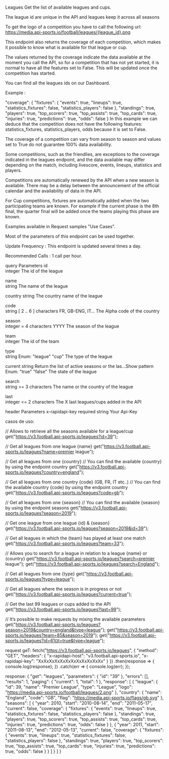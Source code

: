 Leagues
Get the list of available leagues and cups.

The league id are unique in the API and leagues keep it across all seasons

To get the logo of a competition you have to call the following url: https://media.api-sports.io/football/leagues/{league_id}.png

This endpoint also returns the coverage of each competition, which makes it possible to know what is available for that league or cup.

The values returned by the coverage indicate the data available at the moment you call the API, so for a competition that has not yet started, it is normal to have all the features set to False. This will be updated once the competition has started.

You can find all the leagues ids on our Dashboard.

Example :

"coverage": {
  "fixtures": {
      "events": true,
      "lineups": true,
      "statistics_fixtures": false,
      "statistics_players": false
  },
  "standings": true,
  "players": true,
  "top_scorers": true,
  "top_assists": true,
  "top_cards": true,
  "injuries": true,
  "predictions": true,
  "odds": false
}
In this example we can deduce that the competition does not have the following features: statistics_fixtures, statistics_players, odds because it is set to False.

The coverage of a competition can vary from season to season and values set to True do not guarantee 100% data availability.

Some competitions, such as the friendlies, are exceptions to the coverage indicated in the leagues endpoint, and the data available may differ depending on the match, including livescore, events, lineups, statistics and players.

Competitions are automatically renewed by the API when a new season is available. There may be a delay between the announcement of the official calendar and the availability of data in the API.

For Cup competitions, fixtures are automatically added when the two participating teams are known. For example if the current phase is the 8th final, the quarter final will be added once the teams playing this phase are known.

Examples available in Request samples "Use Cases".

Most of the parameters of this endpoint can be used together.

Update Frequency : This endpoint is updated several times a day.

Recommended Calls : 1 call per hour.

query Parameters
id	
integer
The id of the league

name	
string
The name of the league

country	
string
The country name of the league

code	
string [ 2 .. 6 ] characters FR, GB-ENG, IT…
The Alpha code of the country

season	
integer = 4 characters YYYY
The season of the league

team	
integer
The id of the team

type	
string
Enum: "league" "cup"
The type of the league

current	
string Return the list of active seasons or the las...Show pattern
Enum: "true" "false"
The state of the league

search	
string >= 3 characters
The name or the country of the league

last	
integer <= 2 characters
The X last leagues/cups added in the API

header Parameters
x-rapidapi-key
required
string
Your Api-Key


casos de uso:

// Allows to retrieve all the seasons available for a league/cup
get("https://v3.football.api-sports.io/leagues?id=39");

// Get all leagues from one league {name}
get("https://v3.football.api-sports.io/leagues?name=premier league");

// Get all leagues from one {country}
// You can find the available {country} by using the endpoint country
get("https://v3.football.api-sports.io/leagues?country=england");

// Get all leagues from one country {code} (GB, FR, IT etc..)
// You can find the available country {code} by using the endpoint country
get("https://v3.football.api-sports.io/leagues?code=gb");

// Get all leagues from one {season}
// You can find the available {season} by using the endpoint seasons
get("https://v3.football.api-sports.io/leagues?season=2019");

// Get one league from one league {id} & {season}
get("https://v3.football.api-sports.io/leagues?season=2019&id=39");

// Get all leagues in which the {team} has played at least one match
get("https://v3.football.api-sports.io/leagues?team=33");

// Allows you to search for a league in relation to a league {name} or {country}
get("https://v3.football.api-sports.io/leagues?search=premier league");
get("https://v3.football.api-sports.io/leagues?search=England");

// Get all leagues from one {type}
get("https://v3.football.api-sports.io/leagues?type=league");

// Get all leagues where the season is in progress or not
get("https://v3.football.api-sports.io/leagues?current=true");

// Get the last 99 leagues or cups added to the API
get("https://v3.football.api-sports.io/leagues?last=99");

// It’s possible to make requests by mixing the available parameters
get("https://v3.football.api-sports.io/leagues?season=2019&country=england&type=league");
get("https://v3.football.api-sports.io/leagues?team=85&season=2019");
get("https://v3.football.api-sports.io/leagues?id=61¤t=true&type=league");



request geT:
fetch("https://v3.football.api-sports.io/leagues", {
	"method": "GET",
	"headers": {
		"x-rapidapi-host": "v3.football.api-sports.io",
		"x-rapidapi-key": "XxXxXxXxXxXxXxXxXxXxXxXx"
	}
})
.then(response => {
	console.log(response);
})
.catch(err => {
	console.log(err);
});


response:
{
  "get": "leagues",
  "parameters": {
    "id": "39"
  },
  "errors": [],
  "results": 1,
  "paging": {
    "current": 1,
    "total": 1
  },
  "response": [
    {
      "league": {
        "id": 39,
        "name": "Premier League",
        "type": "League",
        "logo": "https://media.api-sports.io/football/leagues/2.png"
      },
      "country": {
        "name": "England",
        "code": "GB",
        "flag": "https://media.api-sports.io/flags/gb.svg"
      },
      "seasons": [
        {
          "year": 2010,
          "start": "2010-08-14",
          "end": "2011-05-17",
          "current": false,
          "coverage": {
            "fixtures": {
              "events": true,
              "lineups": true,
              "statistics_fixtures": false,
              "statistics_players": false
            },
            "standings": true,
            "players": true,
            "top_scorers": true,
            "top_assists": true,
            "top_cards": true,
            "injuries": true,
            "predictions": true,
            "odds": false
          }
        },
        {
          "year": 2011,
          "start": "2011-08-13",
          "end": "2012-05-13",
          "current": false,
          "coverage": {
            "fixtures": {
              "events": true,
              "lineups": true,
              "statistics_fixtures": false,
              "statistics_players": false
            },
            "standings": true,
            "players": true,
            "top_scorers": true,
            "top_assists": true,
            "top_cards": true,
            "injuries": true,
            "predictions": true,
            "odds": false
          }
        }
      ]
    }
  ]
}